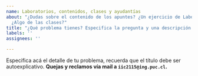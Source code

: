 ```yaml
---
name: Laboratorios, contenidos, clases y ayudantías
about: "¿Dudas sobre el contenido de los apuntes? ¿Un ejercicio de Laboratorio o Actividad?
  ¿Algo de las clases?"
title: "¿Qué problema tienes? Especifica la pregunta y una descripción del problema"
labels: ''
assignees: ''

---
```

Especifica acá el detalle de tu problema, recuerda que el título debe ser autoexplicativo.
**Quejas y reclamos vía mail a `iic2115@ing.puc.cl`.**
